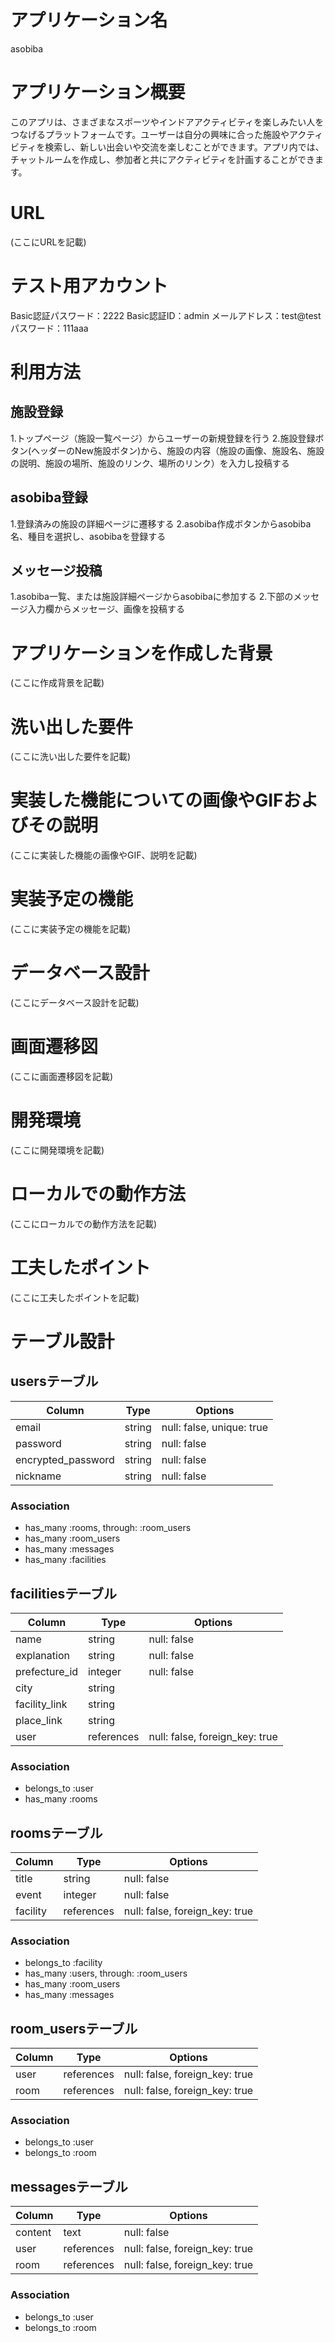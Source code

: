 # アプリケーション名
asobiba

# アプリケーション概要
このアプリは、さまざまなスポーツやインドアアクティビティを楽しみたい人をつなげるプラットフォームです。ユーザーは自分の興味に合った施設やアクティビティを検索し、新しい出会いや交流を楽しむことができます。アプリ内では、チャットルームを作成し、参加者と共にアクティビティを計画することができます。

# URL
(ここにURLを記載)

# テスト用アカウント
Basic認証パスワード：2222
Basic認証ID：admin
メールアドレス：test@test
パスワード：111aaa

# 利用方法
## 施設登録
  1.トップページ（施設一覧ページ）からユーザーの新規登録を行う
  2.施設登録ボタン(ヘッダーのNew施設ボタン)から、施設の内容（施設の画像、施設名、施設の説明、施設の場所、施設のリンク、場所のリンク）を入力し投稿する
## asobiba登録
  1.登録済みの施設の詳細ページに遷移する
  2.asobiba作成ボタンからasobiba名、種目を選択し、asobibaを登録する
## メッセージ投稿
  1.asobiba一覧、または施設詳細ページからasobibaに参加する
  2.下部のメッセージ入力欄からメッセージ、画像を投稿する
## 
## 

# アプリケーションを作成した背景
(ここに作成背景を記載)

# 洗い出した要件
(ここに洗い出した要件を記載)

# 実装した機能についての画像やGIFおよびその説明
(ここに実装した機能の画像やGIF、説明を記載)

# 実装予定の機能
(ここに実装予定の機能を記載)

# データベース設計
(ここにデータベース設計を記載)

# 画面遷移図
(ここに画面遷移図を記載)

# 開発環境
(ここに開発環境を記載)

# ローカルでの動作方法
(ここにローカルでの動作方法を記載)

# 工夫したポイント
(ここに工夫したポイントを記載)

# テーブル設計

## usersテーブル

| Column             | Type   | Options                   |
| ------------------ | ------ | ------------------------- |
| email              | string | null: false, unique: true |
| password           | string | null: false               |
| encrypted_password | string | null: false               |
| nickname           | string | null: false               |

### Association

- has_many :rooms, through: :room_users
- has_many :room_users
- has_many :messages
- has_many :facilities

## facilitiesテーブル

| Column        | Type       | Options                        |
| ------------- | ---------- | ------------------------------ |
| name          | string     | null: false                    |
| explanation   | string     | null: false                    |
| prefecture_id | integer    | null: false                    |
| city          | string     |                                |
| facility_link | string     |                                |
| place_link    | string     |                                |
| user          | references | null: false, foreign_key: true |

### Association

- belongs_to :user
- has_many :rooms

## roomsテーブル

| Column      | Type       | Options                        |
| ----------- | ---------- | ------------------------------ |
| title       | string     | null: false                    |
| event       | integer    | null: false                    |
| facility    | references | null: false, foreign_key: true |

### Association

- belongs_to :facility
- has_many :users, through: :room_users
- has_many :room_users
- has_many :messages

## room_usersテーブル

| Column | Type       | Options                        |
| ------ | ---------- | ------------------------------ |
| user   | references | null: false, foreign_key: true |
| room   | references | null: false, foreign_key: true |

### Association

- belongs_to :user
- belongs_to :room

## messagesテーブル

| Column | Type       | Options                        |
| ------ | ---------- | ------------------------------ |
| content| text       | null: false                    |
| user   | references | null: false, foreign_key: true |
| room   | references | null: false, foreign_key: true |

### Association

- belongs_to :user
- belongs_to :room
